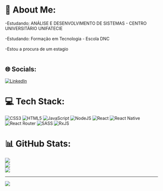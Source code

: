 # 💫 About Me:
-Estudando: ANÁLISE E DESENVOLVIMENTO DE SISTEMAS - CENTRO UNIVERSITÁRIO UNIFATECIE<br><br>-Estudando: Formação  em Tecnologia - Escola DNC<br><br>-Estou a procura de um estagio <br><br>


## 🌐 Socials:
[![LinkedIn](https://img.shields.io/badge/LinkedIn-%230077B5.svg?logo=linkedin&logoColor=white)](https://linkedin.com/in/https://www.linkedin.com/in/douglas-santos-090b10255/) 

# 💻 Tech Stack:
![CSS3](https://img.shields.io/badge/css3-%231572B6.svg?style=plastic&logo=css3&logoColor=white) ![HTML5](https://img.shields.io/badge/html5-%23E34F26.svg?style=plastic&logo=html5&logoColor=white) ![JavaScript](https://img.shields.io/badge/javascript-%23323330.svg?style=plastic&logo=javascript&logoColor=%23F7DF1E) ![NodeJS](https://img.shields.io/badge/node.js-6DA55F?style=plastic&logo=node.js&logoColor=white) ![React](https://img.shields.io/badge/react-%2320232a.svg?style=plastic&logo=react&logoColor=%2361DAFB) ![React Native](https://img.shields.io/badge/react_native-%2320232a.svg?style=plastic&logo=react&logoColor=%2361DAFB) ![React Router](https://img.shields.io/badge/React_Router-CA4245?style=plastic&logo=react-router&logoColor=white) ![SASS](https://img.shields.io/badge/SASS-hotpink.svg?style=plastic&logo=SASS&logoColor=white) ![RxJS](https://img.shields.io/badge/rxjs-%23B7178C.svg?style=plastic&logo=reactivex&logoColor=white)
# 📊 GitHub Stats:
![](https://github-readme-stats.vercel.app/api?username=Douglas2828&theme=blue-green&hide_border=true&include_all_commits=true&count_private=false)<br/>
![](https://github-readme-streak-stats.herokuapp.com/?user=Douglas2828&theme=blue-green&hide_border=true)<br/>
![](https://github-readme-stats.vercel.app/api/top-langs/?username=Douglas2828&theme=blue-green&hide_border=true&include_all_commits=true&count_private=false&layout=compact)

---
[![](https://visitcount.itsvg.in/api?id=Douglas2828&icon=0&color=0)](https://visitcount.itsvg.in)

<!-- Proudly created with GPRM ( https://gprm.itsvg.in ) -->